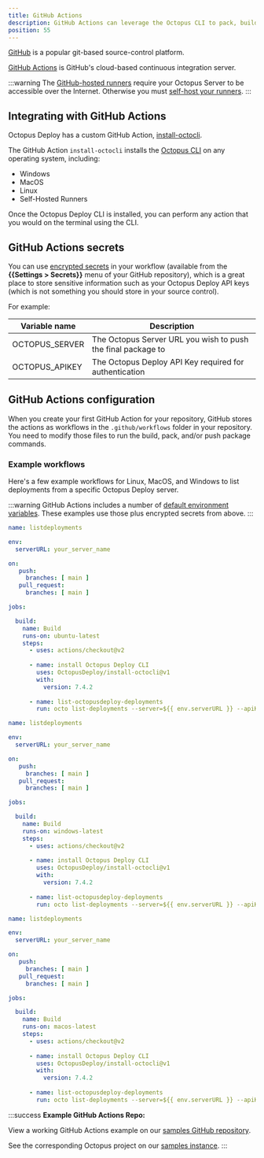 ```yaml
---
title: GitHub Actions
description: GitHub Actions can leverage the Octopus CLI to pack, build, push, and create releases for Octopus Deploy.
position: 55
---
```


[GitHub](https://github.com/) is a popular git-based source-control platform.

[GitHub Actions](https://github.com/features/actions) is GitHub's cloud-based continuous integration server.

:::warning
The [GitHub-hosted runners](https://help.github.com/en/actions/getting-started-with-github-actions/core-concepts-for-github-actions#runner) require your Octopus Server to be accessible over the Internet.  Otherwise you must [self-host your runners](https://help.github.com/en/actions/hosting-your-own-runners).
:::

## Integrating with GitHub Actions

Octopus Deploy has a custom GitHub Action, [install-octocli](https://github.com/marketplace/actions/install-octopus-cli).

The GitHub Action `install-octocli` installs the [Octopus CLI](/docs/octopus-rest-api/octopus-cli/index.md) on any operating system, including:
- Windows
- MacOS
- Linux
- Self-Hosted Runners

Once the Octopus Deploy CLI is installed, you can perform any action that you would on the terminal using the CLI.

## GitHub Actions secrets

You can use [encrypted secrets](https://help.github.com/en/actions/configuring-and-managing-workflows/creating-and-storing-encrypted-secrets) in your workflow (available from the **{{Settings > Secrets}}** menu of your GitHub repository), which is a great place to store sensitive information such as your Octopus Deploy API keys (which is not something you should store in your source control).

For example:

| Variable name       | Description|
| ------------- | ------- |
| OCTOPUS_SERVER | The Octopus Server URL you wish to push the final package to |
| OCTOPUS_APIKEY | The Octopus Deploy API Key required for authentication |

## GitHub Actions configuration

When you create your first GitHub Action for your repository, GitHub stores the actions as workflows in the `.github/workflows` folder in your repository. You need to modify those files to run the build, pack, and/or push package commands.

### Example workflows

Here's a few example workflows for Linux, MacOS, and Windows to list deployments from a specific Octopus Deploy server.

:::warning
GitHub Actions includes a number of [default environment variables](https://help.github.com/en/actions/configuring-and-managing-workflows/using-environment-variables#default-environment-variables).  These examples use those plus encrypted secrets from above.
:::

```yml Ubuntu Runner
name: listdeployments

env:
  serverURL: your_server_name

on:
   push:
     branches: [ main ]
   pull_request:
     branches: [ main ]

jobs:

  build:
    name: Build
    runs-on: ubuntu-latest
    steps:
      - uses: actions/checkout@v2
      
      - name: install Octopus Deploy CLI
        uses: OctopusDeploy/install-octocli@v1
        with:
          version: 7.4.2
          
      - name: list-octopusdeploy-deployments
        run: octo list-deployments --server=${{ env.serverURL }} --apiKey=${{ secrets.apiKey }}
```

```yml Windows Runner
name: listdeployments

env:
  serverURL: your_server_name

on:
   push:
     branches: [ main ]
   pull_request:
     branches: [ main ]

jobs:

  build:
    name: Build
    runs-on: windows-latest
    steps:
      - uses: actions/checkout@v2
      
      - name: install Octopus Deploy CLI
        uses: OctopusDeploy/install-octocli@v1
        with:
          version: 7.4.2
          
      - name: list-octopusdeploy-deployments
        run: octo list-deployments --server=${{ env.serverURL }} --apiKey=${{ secrets.apiKey }}
```

```yml MacOS Runner
name: listdeployments

env:
  serverURL: your_server_name

on:
   push:
     branches: [ main ]
   pull_request:
     branches: [ main ]

jobs:

  build:
    name: Build
    runs-on: macos-latest
    steps:
      - uses: actions/checkout@v2
      
      - name: install Octopus Deploy CLI
        uses: OctopusDeploy/install-octocli@v1
        with:
          version: 7.4.2
          
      - name: list-octopusdeploy-deployments
        run: octo list-deployments --server=${{ env.serverURL }} --apiKey=${{ secrets.apiKey }}
```

:::success
**Example GitHub Actions Repo:**

View a working GitHub Actions example on our [samples GitHub repository](https://github.com/OctopusSamples/OctopusTrident/blob/master/.github/workflows/packageredgate.yml).

See the corresponding Octopus project on our [samples instance](https://samples.octopus.app/app#/Spaces-106/projects/redgate-feature-branch-example/deployments).
:::

